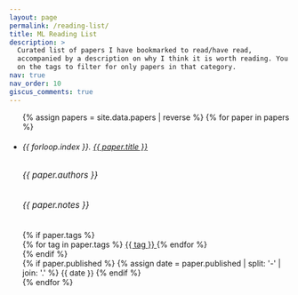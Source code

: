 ```yaml
---
layout: page
permalink: /reading-list/
title: ML Reading List
description: >
  Curated list of papers I have bookmarked to read/have read,
  accompanied by a description on why I think it is worth reading. You can click
  on the tags to filter for only papers in that category.
nav: true
nav_order: 10
giscus_comments: true
---
```


<div class="mb-3">
  <span id="filter-badge" class="badge" style="display:none;"></span>
</div>

<ul class="card-text font-weight-light list-group list-group-flush" id="papers-list">
  {% assign papers = site.data.papers | reverse %}
  {% for paper in papers %}
    <li class="list-group-item" data-tags="{{ paper.tags | join: ' ' }}">
      <div class="row">
        <div class="col">
          <h6 class="title font-weight-bold ml-1 ml-md-4">
            {{ forloop.index }}. <a href="{{ paper.url }}">{{ paper.title }}</a>
          </h6>
          <h6 class="ml-1 ml-md-4" style="font-size: 0.95rem; font-style: italic">
            {{ paper.authors }}
          </h6>
          <h6 class="ml-1 ml-md-4" style="font-size: 0.95rem; font-style: italic">
            {{ paper.notes }}
          </h6>
          {% if paper.tags %}
            <div class="ml-1 ml-md-4">
              {% for tag in paper.tags %}
                <a href="#{{ tag | downcase | replace: ' ', '-' }}"
                   class="badge"
                   style="background-color:{{ site.data.tag_colors[tag] }}">
                  {{ tag }}
                </a>
              {% endfor %}
            </div>
          {% endif %}
        </div>
        <div class="col-auto text-right">
          {% if paper.published %}
            {% assign date = paper.published | split: '-' | join: '.' %}
            <span class="text-muted" style="font-size: 0.85rem;">
              {{ date }}
            </span>
          {% endif %}
        </div>
      </div>
    </li>
  {% endfor %}
</ul>

<script>
(function() {
  // 1. Build a color map from normalized tag -> color
  //    Also build a text lookup from normalized tag -> original text
  var tagColors = {};
  var tagLookup = {};

  {% for tagName in site.data.tag_colors %}
    (function() {
      var originalText = "{{ tagName[0] }}"; // e.g. "Deep Learning"
      var normalizedTag = originalText.toLowerCase().replace(/\s+/g, '-'); // e.g. "deep-learning"
      var colorValue = "{{ tagName[1] }}";

      // fill in the dictionaries
      tagColors[normalizedTag] = colorValue;
      tagLookup[normalizedTag] = originalText;
    })();
  {% endfor %}

  // Helper: fallback color
  function getTagColor(normalizedTag) {
    return tagColors[normalizedTag] || '#ccc';
  }

  // 2. DOM references
  var filterBadge = document.getElementById('filter-badge');
  var papersListItems = document.querySelectorAll('#papers-list li');

  // 3. Show/hide the filter badge with a clickable ×
  function updateFilterBadge(normalizedTag) {
    if (normalizedTag) {
      // Look up the original text for display
      var originalText = tagLookup[normalizedTag] || normalizedTag;

      filterBadge.style.display = '';
      filterBadge.style.backgroundColor = getTagColor(normalizedTag);
      // If you want consistent text color (like white) for all badges, do: filterBadge.style.color = '#fff';
      // Then ensure the cross inherits that.
      filterBadge.innerHTML = originalText
        + ' <span id="cancel-filter" style="cursor:pointer; margin-left:6px; color:inherit;">&times;</span>';
    } else {
      filterBadge.style.display = 'none';
      filterBadge.innerHTML = '';
    }
  }

  // 4. Filter items by the normalized tag
  function filterByTag(normalizedTag) {
    updateFilterBadge(normalizedTag);

    // Show items whose 'data-tags' includes the original text.
    // But note your <li> has data-tags like "Deep Learning" (untransformed).
    // We'll check if the lowercased/ hyphenated version is present.
    papersListItems.forEach(function(item) {
      var rawTags = item.getAttribute('data-tags') || "";
      var rawTagsLower = rawTags.toLowerCase();
      var rawTagsHyphenated = rawTagsLower.replace(/\s+/g, '-'); 
      // Quick approach: just see if normalizedTag is in rawTagsHyphenated
      // This means "Deep Learning" -> "deep-learning" is matched.
      var show = !normalizedTag || rawTagsHyphenated.includes(normalizedTag);
      item.style.display = show ? '' : 'none';
    });
  }

  // 5. Handle changes to the hash
  window.addEventListener('hashchange', function() {
    var hashVal = window.location.hash.replace('#','').toLowerCase();
    filterByTag(hashVal);
  });

  // 6. Filter on page load if a hash is present
  var initialTag = window.location.hash.replace('#','').toLowerCase();
  filterByTag(initialTag);

  // 7. Clicking the cross resets the filter
  filterBadge.addEventListener('click', function(e) {
    if (e.target.id === 'cancel-filter') {
      window.location.hash = ''; // triggers hashchange
    }
  });
})();
</script>
